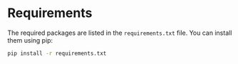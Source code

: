 # Requirements

The required packages are listed in the `requirements.txt` file.
You can install them using pip:

```bash
pip install -r requirements.txt
```

